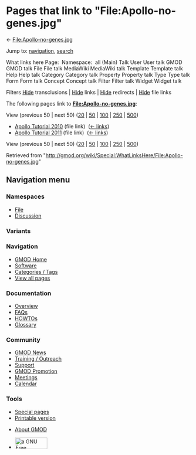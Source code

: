 <div id="mw-page-base" class="noprint">

</div>

<div id="mw-head-base" class="noprint">

</div>

<div id="content" class="mw-body" role="main">

<span id="top"></span>

<div id="mw-js-message" style="display:none;">

</div>



# <span dir="auto">Pages that link to "File:Apollo-no-genes.jpg"</span>

<div id="bodyContent">

<div id="contentSub">

←
[File:Apollo-no-genes.jpg](/wiki/File:Apollo-no-genes.jpg "File:Apollo-no-genes.jpg")

</div>

<div id="jump-to-nav" class="mw-jump">

Jump to: [navigation](#mw-navigation), [search](#p-search)

</div>

<div id="mw-content-text">

What links here Page:  Namespace:  all (Main) Talk User User talk GMOD
GMOD talk File File talk MediaWiki MediaWiki talk Template Template talk
Help Help talk Category Category talk Property Property talk Type Type
talk Form Form talk Concept Concept talk Filter Filter talk Widget
Widget talk

Filters
[Hide](/mediawiki/index.php?title=Special:WhatLinksHere/File:Apollo-no-genes.jpg&hidetrans=1 "Special:WhatLinksHere/File:Apollo-no-genes.jpg")
transclusions \|
[Hide](/mediawiki/index.php?title=Special:WhatLinksHere/File:Apollo-no-genes.jpg&hidelinks=1 "Special:WhatLinksHere/File:Apollo-no-genes.jpg")
links \|
[Hide](/mediawiki/index.php?title=Special:WhatLinksHere/File:Apollo-no-genes.jpg&hideredirs=1 "Special:WhatLinksHere/File:Apollo-no-genes.jpg")
redirects \|
[Hide](/mediawiki/index.php?title=Special:WhatLinksHere/File:Apollo-no-genes.jpg&hideimages=1 "Special:WhatLinksHere/File:Apollo-no-genes.jpg")
file links

The following pages link to
**[File:Apollo-no-genes.jpg](/wiki/File:Apollo-no-genes.jpg "File:Apollo-no-genes.jpg")**:

View (previous 50 \| next 50)
([20](/mediawiki/index.php?title=Special:WhatLinksHere/File:Apollo-no-genes.jpg&limit=20 "Special:WhatLinksHere/File:Apollo-no-genes.jpg")
\|
[50](/mediawiki/index.php?title=Special:WhatLinksHere/File:Apollo-no-genes.jpg&limit=50 "Special:WhatLinksHere/File:Apollo-no-genes.jpg")
\|
[100](/mediawiki/index.php?title=Special:WhatLinksHere/File:Apollo-no-genes.jpg&limit=100 "Special:WhatLinksHere/File:Apollo-no-genes.jpg")
\|
[250](/mediawiki/index.php?title=Special:WhatLinksHere/File:Apollo-no-genes.jpg&limit=250 "Special:WhatLinksHere/File:Apollo-no-genes.jpg")
\|
[500](/mediawiki/index.php?title=Special:WhatLinksHere/File:Apollo-no-genes.jpg&limit=500 "Special:WhatLinksHere/File:Apollo-no-genes.jpg"))

- [Apollo Tutorial
  2010](/wiki/Apollo_Tutorial_2010 "Apollo Tutorial 2010") (file link) ‎
  <span class="mw-whatlinkshere-tools">([←
  links](/mediawiki/index.php?title=Special:WhatLinksHere&target=Apollo+Tutorial+2010 "Special:WhatLinksHere"))</span>
- [Apollo Tutorial
  2011](/wiki/Apollo_Tutorial_2011 "Apollo Tutorial 2011") (file link) ‎
  <span class="mw-whatlinkshere-tools">([←
  links](/mediawiki/index.php?title=Special:WhatLinksHere&target=Apollo+Tutorial+2011 "Special:WhatLinksHere"))</span>

View (previous 50 \| next 50)
([20](/mediawiki/index.php?title=Special:WhatLinksHere/File:Apollo-no-genes.jpg&limit=20 "Special:WhatLinksHere/File:Apollo-no-genes.jpg")
\|
[50](/mediawiki/index.php?title=Special:WhatLinksHere/File:Apollo-no-genes.jpg&limit=50 "Special:WhatLinksHere/File:Apollo-no-genes.jpg")
\|
[100](/mediawiki/index.php?title=Special:WhatLinksHere/File:Apollo-no-genes.jpg&limit=100 "Special:WhatLinksHere/File:Apollo-no-genes.jpg")
\|
[250](/mediawiki/index.php?title=Special:WhatLinksHere/File:Apollo-no-genes.jpg&limit=250 "Special:WhatLinksHere/File:Apollo-no-genes.jpg")
\|
[500](/mediawiki/index.php?title=Special:WhatLinksHere/File:Apollo-no-genes.jpg&limit=500 "Special:WhatLinksHere/File:Apollo-no-genes.jpg"))

</div>

<div class="printfooter">

Retrieved from
"<http://gmod.org/wiki/Special:WhatLinksHere/File:Apollo-no-genes.jpg>"

</div>

<div id="catlinks" class="catlinks catlinks-allhidden">

</div>

<div class="visualClear">

</div>

</div>

</div>

<div id="mw-navigation">

## Navigation menu

<div id="mw-head">



<div id="left-navigation">

<div id="p-namespaces" class="vectorTabs" role="navigation"
aria-labelledby="p-namespaces-label">

### Namespaces

- <span id="ca-nstab-image"><a href="/wiki/File:Apollo-no-genes.jpg" accesskey="c"
  title="View the file page [c]">File</a></span>
- <span id="ca-talk"><a
  href="/mediawiki/index.php?title=File_talk:Apollo-no-genes.jpg&amp;action=edit&amp;redlink=1"
  accesskey="t"
  title="Discussion about the content page [t]">Discussion</a></span>

</div>

<div id="p-variants" class="vectorMenu emptyPortlet" role="navigation"
aria-labelledby="p-variants-label">

### 

### Variants[](#)

<div class="menu">

</div>

</div>

</div>

<div id="right-navigation">





</div>



</div>

</div>

</div>

<div id="mw-panel">

<div id="p-logo" role="banner">

<a href="/wiki/Main_Page"
style="background-image: url(http://gmod.org/images/GMOD-cogs.png);"
title="Visit the main page"></a>

</div>

<div id="p-Navigation" class="portal" role="navigation"
aria-labelledby="p-Navigation-label">

### Navigation

<div class="body">

- <span id="n-GMOD-Home">[GMOD Home](/wiki/Main_Page)</span>
- <span id="n-Software">[Software](/wiki/GMOD_Components)</span>
- <span id="n-Categories-.2F-Tags">[Categories /
  Tags](/wiki/Categories)</span>
- <span id="n-View-all-pages">[View all
  pages](/wiki/Special:AllPages)</span>

</div>

</div>

<div id="p-Documentation" class="portal" role="navigation"
aria-labelledby="p-Documentation-label">

### Documentation

<div class="body">

- <span id="n-Overview">[Overview](/wiki/Overview)</span>
- <span id="n-FAQs">[FAQs](/wiki/Category:FAQ)</span>
- <span id="n-HOWTOs">[HOWTOs](/wiki/Category:HOWTO)</span>
- <span id="n-Glossary">[Glossary](/wiki/Glossary)</span>

</div>

</div>

<div id="p-Community" class="portal" role="navigation"
aria-labelledby="p-Community-label">

### Community

<div class="body">

- <span id="n-GMOD-News">[GMOD News](/wiki/GMOD_News)</span>
- <span id="n-Training-.2F-Outreach">[Training /
  Outreach](/wiki/Training_and_Outreach)</span>
- <span id="n-Support">[Support](/wiki/Support)</span>
- <span id="n-GMOD-Promotion">[GMOD
  Promotion](/wiki/GMOD_Promotion)</span>
- <span id="n-Meetings">[Meetings](/wiki/Meetings)</span>
- <span id="n-Calendar">[Calendar](/wiki/Calendar)</span>

</div>

</div>

<div id="p-tb" class="portal" role="navigation"
aria-labelledby="p-tb-label">

### Tools

<div class="body">

- <span id="t-specialpages"><a href="/wiki/Special:SpecialPages" accesskey="q"
  title="A list of all special pages [q]">Special pages</a></span>
- <span id="t-print"><a
  href="/mediawiki/index.php?title=Special:WhatLinksHere/File:Apollo-no-genes.jpg&amp;printable=yes"
  rel="alternate" accesskey="p"
  title="Printable version of this page [p]">Printable version</a></span>

</div>

</div>

</div>

</div>

<div id="footer" role="contentinfo">

- <span id="footer-places-about">[About
  GMOD](/wiki/GMOD:About "GMOD:About")</span>

<!-- -->

- <span id="footer-copyrightico">[<img src="http://www.gnu.org/graphics/gfdl-logo-small.png" width="88"
  height="31" alt="a GNU Free Documentation License" />](http://www.gnu.org/licenses/fdl-1.3.html)</span>


<div style="clear:both">

</div>

</div>
